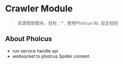 # Crawler Module

> 资源爬取模块，目标：* , 使用Pholcus lib, 自定规则

## About Pholcus

* run service handle api
* websocket to pholcus Spider content.
